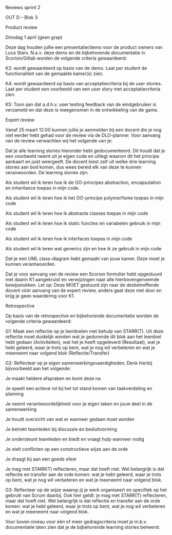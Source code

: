 Reviews sprint 2 

OUT D – Blok 3 

 

Product review 

Dinsdag 1 april (geen grap) 

Deze dag houden jullie een presentatie/demo voor de product owners van Luca Stars. N.a.v. deze demo en de bijbehorende documentatie in Scorion/Gitlab worden de volgende criteria gewaardeerd: 

K2: wordt gewaardeerd op basis van de demo. Laat per student de functionaliteit van de gemaakte kamer(s) zien. 

K4: wordt gewaardeerd op basis van acceptatiecriteria bij de user stories. Laat per student een voorbeeld van een user story met acceptatiecriteria zien.  

K5: Toon aan dat a.d.h.v. user testing feedback van de eindgebruiker is verzameld en dat deze is meegenomen in de ontwikkeling van de game. 

 

Expert review 

Vanaf 25 maart 12:00 kunnen jullie je aanmelden bij een docent die je nog niet eerder hebt gehad voor de review via de DLO-planner. Voor aanvang van de review verwachten wij het volgende van je: 

Dat je alle learning stories hieronder hebt gedocumenteerd. Dit houdt dat je een voorbeeld neemt uit je eigen code en uitlegt waarom dit het principe aankaart en juist weergeeft. De docent kiest zelf uit welke drie learning stories aan bod komen, dus wees bereid elk van deze te kunnen veranwoorden. De learning stories zijn: 

Als student wil ik leren hoe ik de OO-principes abstraction, encapsulation en inheritance toepas in mijn code. 

Als student wil ik leren hoe ik het OO-principe polymorfisme toepas in mijn code 

Als student wil ik leren hoe ik abstracte classes toepas in mijn code 

Als student wil ik leren hoe ik static functies en variabelen gebruik in mijn code 

Als student wil ik leren hoe ik interfaces toepas in mijn code 

Als student wil ik leren wat generics zijn en hoe ik ze gebruik in mijn code 

Dat je een UML class-diagram hebt gemaakt van jouw kamer. Deze moet je kunnen verantwoorden. 

Dat je voor aanvang van de review een Scorion formulier hebt opgestuurd met daarin K1 aangekruist en verwijzingen naar alle hierbovengenoemde bewijsstukken. Let op: Deze MOET gestuurd zijn naar de desbetreffende docent vóór aanvang van de expert review, anders gaat deze niet door en krijg je geen waardering voor K1. 

 

Retrospective 

Op basis van de retrospective en bijbehorende documentatie worden de volgende criteria gewaardeerd: 

G1: Maak een reflectie op je leerdoelen met behulp van STARR(T). Uit deze reflectie moet duidelijk worden wat je gedurende dit blok aan het leerdoel hebt gedaan (Activiteiten), wat het je heeft opgeleverd (Resultaat), wat je hebt geleerd, waar je trots op bent, wat je nog wil verbeteren en wat je meeneemt naar volgend blok (Reflectie/Transfer) 

G2: Reflecteer op je eigen samenwerkingsvaardigheden. Denk hierbij bijvoorbeeld aan het volgende: 

Je maakt heldere afspraken en komt deze na 

Je speelt een actieve rol bij het tot stand komen van taakverdeling en planning 

Je neemt verantwoordelijkheid voor je eigen taken en jouw deel in de samenwerking 

Je houdt overzicht van wat er wanneer gedaan moet worden 

Je betrekt teamleden bij discussie en besluitvorming 

Je ondersteunt teamleden en biedt en vraagt hulp wanneer nodig 

Je stelt conflicten op een constructieve wijze aan de orde 

Je draagt bij aan een goede sfeer 

Je mag met STARR(T) reflecteren, maar dat hoeft niet. Wel belangrijk is dat reflectie en transfer aan de orde komen: wat je hebt geleerd, waar je trots op bent, wat je nog wil verbeteren en wat je meeneemt naar volgend blok. 

G3: Reflecteer op de wijze waarop jij je werk organiseert en specifiek op het gebruik van Scrum daarbij. Ook hier geldt: je mag met STARR(T) reflecteren, maar dat hoeft niet. Wel belangrijk is dat reflectie en transfer aan de orde komen: wat je hebt geleerd, waar je trots op bent, wat je nog wil verbeteren en wat je meeneemt naar volgend blok. 

Voor boven niveau voor één of meer gedragscriteria moet je m.b.v. documentatie laten zien dat je de bijbehorende learning stories beheerst. 
